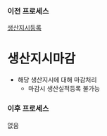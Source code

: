 ### 이전 프로세스

[생산지시등록](./생산지시등록.md#생산지시등록)

# 생산지시마감

- 해당 생산지시에 대해 마감처리
  - 마감시 생산실적등록 불가능

### 이후 프로세스

없음
